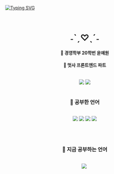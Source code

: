 [![Typing SVG](https://readme-typing-svg.herokuapp.com?size=30&duration=4500&color=F77500&width=600&lines=%F0%9F%A6%81_Welcome_Yewon_Yoon_%F0%9F%A6%81+)](https://git.io/typing-svg)


<div align=center>
<br>

# ˗ˋˏ♡ˎˊ˗


#### 🥨 경영학부 20학번 윤예원
#### 🥨 멋사 프론트엔드 파트

<br>
<a href="https://lemonbalmherb.tistory.com"><img src="https://img.shields.io/badge/Tistory-000000?style=flat-square&logo=Tistory&logoColor=white"/></a>
<a href="https://blog.naver.com/lizzy2"><img src="https://img.shields.io/badge/Naver-03C75A?style=flat-square&logo=Naver&logoColor=white"/></a>

<br>
<br>
</div>
<div align=center>

### 🍒 공부한 언어

  <br>
  <img src="https://img.shields.io/badge/python-3776AB?style=for-the-badge&logo=python&logoColor=white">
  <img src="https://img.shields.io/badge/html5-E34F26?style=for-the-badge&logo=html5&logoColor=white"> 
  <img src="https://img.shields.io/badge/css-1572B6?style=for-the-badge&logo=css3&logoColor=white"> 
  <img src="https://img.shields.io/badge/javascript-F7DF1E?style=for-the-badge&logo=javascript&logoColor=black">
  <br>


<br>
<br>
<br>

### 🍒 지금 공부하는 언어

<br>
  <img src="https://img.shields.io/badge/React-61DAFB?style=for-the-badge&logo=React&logoColor=white"/></a>&nbsp
</div>
<br>
<br>
<br>
